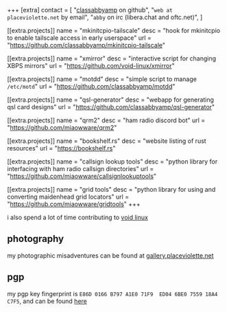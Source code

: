 +++
[extra]
contact = [
    "[classabbyamp](https://github.com/classabbyamp) on github",
    "`web at placeviolette.net` by email",
    "`abby` on irc (libera.chat and oftc.net)",
]

[[extra.projects]]
name = "mkinitcpio-tailscale"
desc = "hook for mkinitcpio to enable tailscale access in early userspace"
url = "https://github.com/classabbyamp/mkinitcpio-tailscale"

[[extra.projects]]
name = "xmirror"
desc = "interactive script for changing XBPS mirrors"
url = "https://github.com/void-linux/xmirror"

[[extra.projects]]
name = "motdd"
desc = "simple script to manage `/etc/motd`"
url = "https://github.com/classabbyamp/motdd"

[[extra.projects]]
name = "qsl-generator"
desc = "webapp for generating qsl card designs"
url = "https://github.com/classabbyamp/qsl-generator"

[[extra.projects]]
name = "qrm2"
desc = "ham radio discord bot"
url = "https://github.com/miaowware/qrm2"

[[extra.projects]]
name = "bookshelf.rs"
desc = "website listing of rust resources"
url = "https://bookshelf.rs"

[[extra.projects]]
name = "callsign lookup tools"
desc = "python library for interfacing with ham radio callsign directories"
url = "https://github.com/miaowware/callsignlookuptools"

[[extra.projects]]
name = "grid tools"
desc = "python library for using and converting maidenhead grid locators"
url = "https://github.com/miaowware/gridtools"
+++

i also spend a lot of time contributing to [void linux](https://voidlinux.org)

## photography

my photographic misadventures can be found at [gallery.placeviolette.net](https://gallery.placeviolette.net)

## pgp

my pgp key fingerprint is `E86D 0166 B797 A1E0 71F9  ED04 6BE0 7559 18A4 C7F5`, and can be found [here](/classabbyamp.asc)
